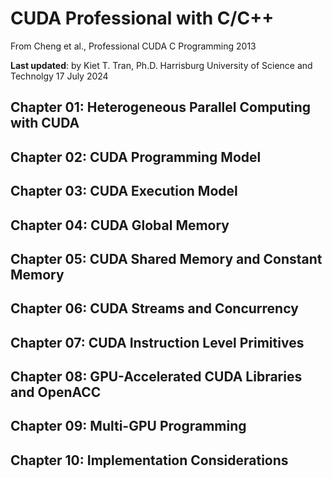 # CUDA Professional with C/C++
From Cheng et al., Professional CUDA C Programming 2013

**Last updated**: by Kiet T. Tran, Ph.D. Harrisburg University of Science and Technolgy 
17 July 2024

## Chapter 01: Heterogeneous Parallel Computing with CUDA
## Chapter 02: CUDA Programming Model
## Chapter 03: CUDA Execution Model
## Chapter 04: CUDA Global Memory
## Chapter 05: CUDA Shared Memory and Constant Memory
## Chapter 06: CUDA Streams and Concurrency
## Chapter 07: CUDA Instruction Level Primitives
## Chapter 08: GPU-Accelerated CUDA Libraries and OpenACC
## Chapter 09: Multi-GPU Programming
## Chapter 10: Implementation Considerations
